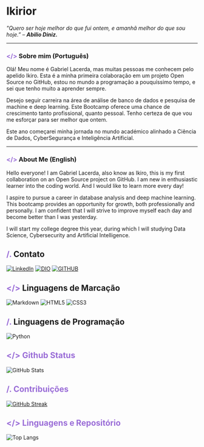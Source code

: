 # Ikirior
 *"Quero ser hoje melhor do que fui ontem, e amanhã melhor do que sou hoje.” – **Abilio Diniz.***

---

### <span style="color:#9a6dd7"> </> </span> Sobre mim (Português)

 Olá! Meu nome é Gabriel Lacerda, mas muitas pessoas me conhecem pelo apelido Ikiro. Esta é a minha primeira colaboração em um projeto Open Source no GitHub, estou no mundo a programação a pouquíssimo tempo, e sei que tenho muito a aprender sempre.

 Desejo seguir carreira na área de análise de banco de dados e pesquisa de machine e deep learning. Este Bootcamp oferece uma chance de crescimento tanto profissional, quanto pessoal. Tenho certeza de que vou me esforçar para ser melhor que ontem.

 Este ano começarei minha jornada no mundo académico alinhado a Ciência de Dados, CyberSegurança e Inteligência Artificial.

---
### <span style="color:#9a6dd7"> </> </span> About Me (English)

 Hello everyone! I am Gabriel Lacerda, also know as Ikiro, this is my first collaboration on an Open Source project on GitHub. I am new in enthusiastic learner into the coding world. And I would like to learn more every day!

 I aspire to pursue a career in database analysis and deep machine learning. This bootcamp provides an opportunity for growth, both professionally and personally. I am confident that I will strive to improve myself each day and become better than I was yesterday.

 I will start my college degree this year, during which I will studying Data Science, Cybersecurity and Artificial Intelligence.

## <span style="color:#9a6dd7"> /. </span> Contato
 [![LinkedIn](https://img.shields.io/badge/LinkedIn-141414?style=for-the-badge&logo=linkedin&logoColor=9a6dd7)](https://www.linkedin.com/in/gabriel-lacerda-a98aa01bb/) [![DIO](https://img.shields.io/badge/PerfiL_DIO-141414?style=for-the-badge&logo=dev.to&logoColor=9a6dd7)](https://www.dio.me/users/gabriellacerdacaldi10) [![GITHUB](https://img.shields.io/badge/GitHub-141414?style=for-the-badge&logo=GitHub&logoColor=9a6dd7)](https://github.com/Ikirior)

## <span style="color:#9a6dd7"> </> </span> Linguagens de Marcação
 ![Markdown](https://img.shields.io/badge/Markdown-141414?style=for-the-badge&logo=markdown&logoColor=9a6dd7) ![HTML5](https://img.shields.io/badge/HTML5-141414?style=for-the-badge&logo=html5&logoColor=9a6dd7) ![CSS3](https://img.shields.io/badge/CSS3-141414?style=for-the-badge&logo=css3&logoColor=9a6dd7)

## <span style="color:#9a6dd7"> /. </span> Linguagens de Programação
 ![Python](https://img.shields.io/badge/Python-141414?style=for-the-badge&logo=python&logoColor=9a6dd7)

## <span style="color:#9a6dd7"> </> Github Status
 ![GitHub Stats](https://github-readme-stats.vercel.app/api?username=Ikirior&theme=transparent&bg_color=141414&border_color=9a6dd7&show_icons=true&icon_color=9a6dd7&title_color=9a6dd7&text_color=FFF) 

## <span style="color:#9a6dd7"> /. Contribuições
 [![GitHub Streak](https://streak-stats.demolab.com/?user=Ikirior&locale=pt_BR&theme=bear&background=141414&border=9a6dd7&dates=6878E3&ring=9a6dd7&fire=6878E3&currStreakNum=6878E3&sideNums=6878E3&currStreakLabel=C5B3DD&sideLabels=C5B3DD)](https://git.io/streak-stats)

## <span style="color:#9a6dd7"> </> Linguagens e Repositório
 ![Top Langs](https://github-readme-stats-git-masterrstaa-rickstaa.vercel.app/api/top-langs/?username=Ikirior&bg_color=141414&border_color=9a6dd7&title_color=9a6dd7&text_color=FFF) 